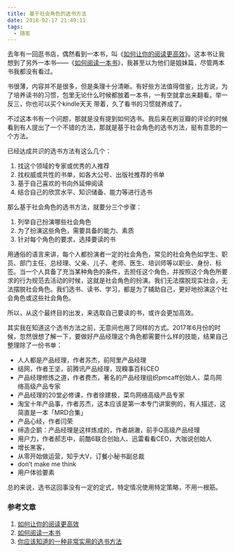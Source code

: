 ```yaml
---
title: 基于社会角色的选书方法
date: 2018-02-17 21:49:11
tags:
  - 随笔
---
```


去年有一回逛书店，偶然看到一本书，叫《[如何让你的阅读更高效](https://book.douban.com/subject/27045347/)》。这本书让我想到了另外一本书——《[如何阅读一本书](https://book.douban.com/subject/1013208/)》，我甚至以为他们是姐妹篇，尽管两本书我都没有看过。

书很薄，内容并不是很多，但是条理十分清晰。有好些方法值得借鉴，比方说，为了培养读书的习惯，包里无论什么时候都放着一本书，一有空就拿出来翻看。举一反三，你也可以买个kindle天天 带着，久了看书的习惯就养成了。

不过这本书有一个问题，那就是没有提到如何选书。我后来在刷豆瓣的评论的时候看到有人提出了一个不错的方法，那就是基于社会角色的选书方法，挺有意思的一个方法。

已经达成共识的选书方法有这么几个：


1. 找这个领域的专家或优秀的人推荐
2. 找权威或共性的书单，如各大公号、出版社推荐的书单
3. 基于自己喜欢的书向外延伸阅读
4. 结合自己的欣赏水平、知识储备、能力等进行选书


那么基于社会角色的选书方法，就要分三个步骤：


1. 列举自己扮演哪些社会角色
2. 为了扮演这些角色，需要具备的能力、素质
3. 针对每个角色的要求，选择要读的书


用通俗的语言来讲，每个人都扮演者一定的社会角色，常见的社会角色如学生、职员、部门主任、总经理、父亲、儿子、老师、医生、培训师等以职业、身份、标签。当一个人具备了充当某种角色的条件，去担任这个角色，并按照这个角色所要求的行为规范去活动的时候，这就是社会角色的扮演。我们无法摆脱现实社会，无法摆脱社会角色。我们选书、读书、学习，都是为了辅助自己，更好地扮演这个社会角色或这些社会角色。

所以，从这个最终目的出发，来选取自己要读的书，或许会更加高效。

其实我在知道这个选书方法之前，无意间也用了同样的方式。2017年6月份的时候，忽然很想了解一下，要做好产品经理这个角色都需要什么样的技能，结果自己整理除了一份书单：


* 人人都是产品经理，作者苏杰，前阿里产品经理
* 结网，作者王坚，前腾讯产品经理，现糗事百科CEO
* 产品经理修炼之道，作者费杰，著名的产品经理组织pmcaff创始人，菜鸟网络高级产品专家
* 产品经理的20堂必修课，作者徐建极，菜鸟网络高级产品专家
* 淘宝十年产品事，作者苏杰，这本应该是第一本专门讲案例的，有人描述，这简直是一本「MRD合集」
* 产品心经，作者闫荣
* 缔造企鹅：产品经理是这样炼成的，作者胡澈，前手Q高级产品经理
* 用户力，作者郝志中，前酷6联合创始人、迅雷看看CEO，大咖说创始人
* 增长黑客，
* 从零开始做运营，知乎大V，订餐小秘书副总裁
* don’t make me  think
* 用户体验要素


总的来说，选书这回事没有一定的定式，特定情况使用特定策略，不用一根筋。

### 参考文章


1. [如何让你的阅读更高效](https://book.douban.com/subject/27045347/)
2. [如何阅读一本书](https://book.douban.com/subject/1013208/)
3. [你应该知道的一种非常实用的选书方法](https://book.douban.com/review/8772038/)


